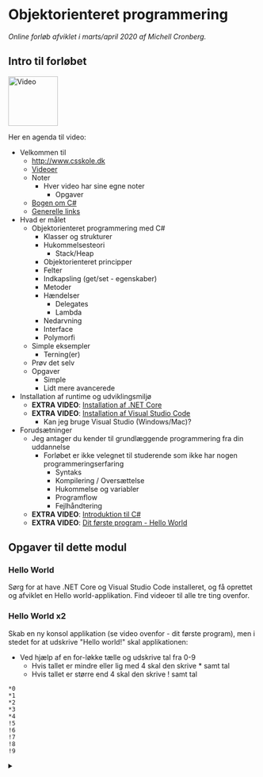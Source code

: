 # Objektorienteret programmering
*Online forløb afviklet i marts/april 2020 af Michell Cronberg.*

## Intro til forløbet


<a target="_blank" href="http://youtu.be/E7Aocm1Q0PM?hd=1"><img src="http://cdn.cronberg.dk/kurser/div/youtube.png" alt="Video" width="100"></a>

Her en agenda til video:

- Velkommen til
  - http://www.csskole.dk
  - [Videoer](https://www.youtube.com/channel/UCZ3FUWtw3OsLiEPmA_NbyDA/videos)
  - Noter
    - Hver video har sine egne noter
      - Opgaver
  - [Bogen om C#](http://www.bogenomcsharp.dk/)
  - [Generelle links](https://github.com/devcronberg/kursus/blob/master/README.md#indhold)
- Hvad er målet
  - Objektorienteret programmering med C\#
    - Klasser og strukturer
    - Hukommelsesteori
      - Stack/Heap
    - Objektorienteret principper
    - Felter
    - Indkapsling (get/set - egenskaber)
    - Metoder
    - Hændelser
      - Delegates
      - Lambda
    - Nedarvning
    - Interface
    - Polymorfi
  - Simple eksempler
    - Terning(er)
  - Prøv det selv
  - Opgaver
    - Simple
    - Lidt mere avancerede
- Installation af runtime og udviklingsmiljø
  - **EXTRA VIDEO**: [Installation af .NET Core](../Y01InstallationNetCore/readme.md)
  - **EXTRA VIDEO**: [Installation af Visual Studio Code](../Y02InstallationVSC/readme.md)
    - Kan jeg bruge Visual Studio (Windows/Mac)?
- Forudsætninger
  - Jeg antager du kender til grundlæggende programmering fra din uddannelse
    - Forløbet er ikke velegnet til studerende som ikke har nogen programmeringserfaring
      - Syntaks
      - Kompilering / Oversættelse
      - Hukommelse og variabler
      - Programflow
      - Fejlhåndtering
  - **EXTRA VIDEO**: [Introduktion til C#](..../Y04IntroCS/readme.md)
  - **EXTRA VIDEO**: [Dit første program - Hello World](../Y03HelloWorld/readme.md)

## Opgaver til dette modul

### Hello World

Sørg for at have .NET Core og Visual Studio Code installeret, og få oprettet og afviklet en Hello world-applikation. Find videoer til alle tre ting ovenfor.

### Hello World x2

Skab en ny konsol applikation (se video ovenfor - dit første program), men i stedet for at udskrive "Hello world!" skal applikationen:

- Ved hjælp af en for-løkke tælle og udskrive tal fra 0-9
  - Hvis tallet er mindre eller lig med 4 skal den skrive * samt tal
  - Hvis tallet er større end 4 skal den skrive ! samt tal

```
*0
*1
*2
*3
*4
!5
!6
!7
!8
!9
```

<details>
 <summary></summary>
```csharp
using System;

namespace demo
{
    class Program
    {
        static void Main(string[] args)
        {
            for (int i = 0; i < 10; i++)
            {
                if (i <= 4)
                {
                    Console.WriteLine("*" + i);
                }
                else
                {
                    Console.WriteLine("!" + i);
                }

            }
        }
    }
}
```
</details>
